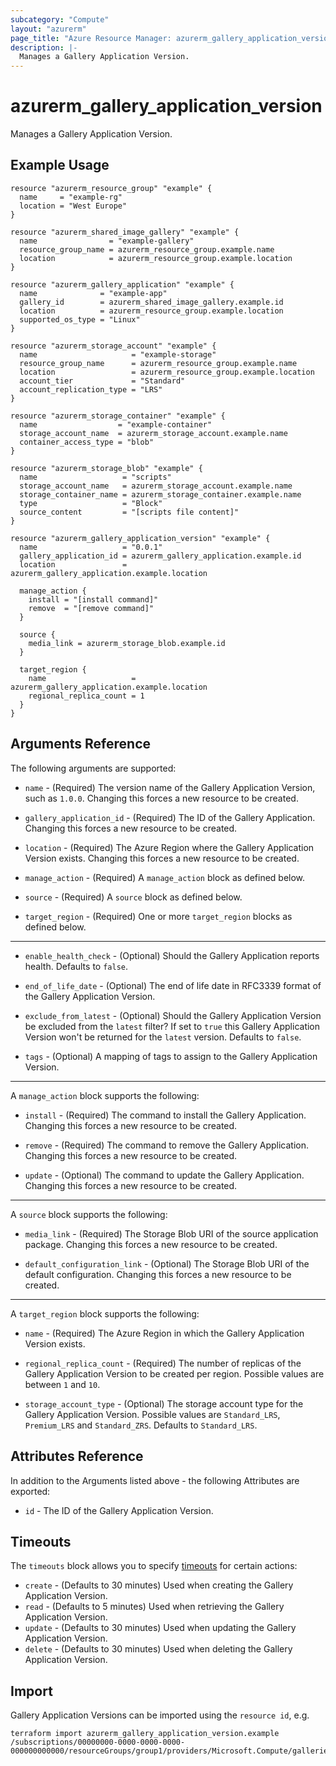 ```yaml
---
subcategory: "Compute"
layout: "azurerm"
page_title: "Azure Resource Manager: azurerm_gallery_application_version"
description: |-
  Manages a Gallery Application Version.
---
```


# azurerm_gallery_application_version

Manages a Gallery Application Version.

## Example Usage

```hcl
resource "azurerm_resource_group" "example" {
  name     = "example-rg"
  location = "West Europe"
}

resource "azurerm_shared_image_gallery" "example" {
  name                = "example-gallery"
  resource_group_name = azurerm_resource_group.example.name
  location            = azurerm_resource_group.example.location
}

resource "azurerm_gallery_application" "example" {
  name              = "example-app"
  gallery_id        = azurerm_shared_image_gallery.example.id
  location          = azurerm_resource_group.example.location
  supported_os_type = "Linux"
}

resource "azurerm_storage_account" "example" {
  name                     = "example-storage"
  resource_group_name      = azurerm_resource_group.example.name
  location                 = azurerm_resource_group.example.location
  account_tier             = "Standard"
  account_replication_type = "LRS"
}

resource "azurerm_storage_container" "example" {
  name                  = "example-container"
  storage_account_name  = azurerm_storage_account.example.name
  container_access_type = "blob"
}

resource "azurerm_storage_blob" "example" {
  name                   = "scripts"
  storage_account_name   = azurerm_storage_account.example.name
  storage_container_name = azurerm_storage_container.example.name
  type                   = "Block"
  source_content         = "[scripts file content]"
}

resource "azurerm_gallery_application_version" "example" {
  name                   = "0.0.1"
  gallery_application_id = azurerm_gallery_application.example.id
  location               = azurerm_gallery_application.example.location

  manage_action {
    install = "[install command]"
    remove  = "[remove command]"
  }

  source {
    media_link = azurerm_storage_blob.example.id
  }

  target_region {
    name                   = azurerm_gallery_application.example.location
    regional_replica_count = 1
  }
}
```

## Arguments Reference

The following arguments are supported:

* `name` - (Required) The version name of the Gallery Application Version, such as `1.0.0`. Changing this forces a new resource to be created.

* `gallery_application_id` - (Required) The ID of the Gallery Application. Changing this forces a new resource to be created.

* `location` - (Required) The Azure Region where the Gallery Application Version exists. Changing this forces a new resource to be created.

* `manage_action` - (Required) A `manage_action` block as defined below.

* `source` - (Required) A `source` block as defined below.

* `target_region` - (Required) One or more `target_region` blocks as defined below.

---

* `enable_health_check` - (Optional) Should the Gallery Application reports health. Defaults to `false`.

* `end_of_life_date` - (Optional) The end of life date in RFC3339 format of the Gallery Application Version.

* `exclude_from_latest` - (Optional) Should the Gallery Application Version be excluded from the `latest` filter? If set to `true` this Gallery Application Version won't be returned for the `latest` version. Defaults to `false`.

* `tags` - (Optional) A mapping of tags to assign to the Gallery Application Version.

---

A `manage_action` block supports the following:

* `install` - (Required) The command to install the Gallery Application. Changing this forces a new resource to be created.

* `remove` - (Required) The command to remove the Gallery Application. Changing this forces a new resource to be created.

* `update` - (Optional) The command to update the Gallery Application. Changing this forces a new resource to be created.

---

A `source` block supports the following:

* `media_link` - (Required) The Storage Blob URI of the source application package. Changing this forces a new resource to be created.

* `default_configuration_link` - (Optional) The Storage Blob URI of the default configuration. Changing this forces a new resource to be created.

---

A `target_region` block supports the following:

* `name` - (Required) The Azure Region in which the Gallery Application Version exists.

* `regional_replica_count` - (Required) The number of replicas of the Gallery Application Version to be created per region. Possible values are between `1` and `10`.

* `storage_account_type` - (Optional) The storage account type for the Gallery Application Version. Possible values are `Standard_LRS`, `Premium_LRS` and `Standard_ZRS`. Defaults to `Standard_LRS`.

## Attributes Reference

In addition to the Arguments listed above - the following Attributes are exported:

* `id` - The ID of the Gallery Application Version.

## Timeouts

The `timeouts` block allows you to specify [timeouts](https://www.terraform.io/language/resources/syntax#operation-timeouts) for certain actions:

* `create` - (Defaults to 30 minutes) Used when creating the Gallery Application Version.
* `read` - (Defaults to 5 minutes) Used when retrieving the Gallery Application Version.
* `update` - (Defaults to 30 minutes) Used when updating the Gallery Application Version.
* `delete` - (Defaults to 30 minutes) Used when deleting the Gallery Application Version.

## Import

Gallery Application Versions can be imported using the `resource id`, e.g.

```shell
terraform import azurerm_gallery_application_version.example /subscriptions/00000000-0000-0000-0000-000000000000/resourceGroups/group1/providers/Microsoft.Compute/galleries/gallery1/applications/galleryApplication1/versions/galleryApplicationVersion1
```
